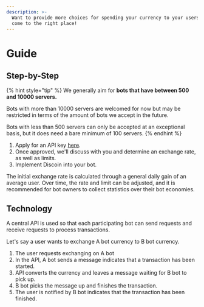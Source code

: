 ```yaml
---
description: >-
  Want to provide more choices for spending your currency to your users? You've
  come to the right place!
---
```


# Guide

## Step-by-Step

{% hint style="tip" %} We generally aim for **bots that have between 500 and 10000 servers.**

Bots with more than 10000 servers are welcomed for now but may be restricted in terms of the amount of bots we accept in the future.

Bots with less than 500 servers can only be accepted at an exceptional basis, but it does need a bare minimum of 100 servers. {% endhint %}

1. Apply for an API key [here](https://austinhuang.typeform.com/to/yABBz5).
2. Once approved, we'll discuss with you and determine an exchange rate, as well as limits.
3. Implement Discoin into your bot. 

The initial exchange rate is calculated through a general daily gain of an average user. Over time, the rate and limit can be adjusted, and it is recommended for bot owners to collect statistics over their bot economies.

## Technology

A central API is used so that each participating bot can send requests and receive requests to process transactions.

Let's say a user wants to exchange A bot currency to B bot currency.

1. The user requests exchanging on A bot
2. In the API, A bot sends a message indicates that a transaction has been started.
3. API converts the currency and leaves a message waiting for B bot to pick up.
4. B bot picks the message up and finishes the transaction.
5. The user is notified by B bot indicates that the transaction has been finished.
